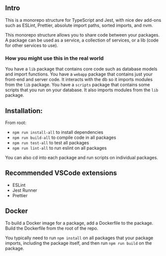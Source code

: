 ## Intro
This is a monorepo structure for TypeScript and Jest, with nice dev add-ons such as ESLint, Prettier, absolute import paths, sorted imports, and nvm.

This monorepo structure allows you to share code between your packages. A package can be used as a service, a collection of services, or a lib (code for other services to use).

### How you might use this in the real world
You have a `lib` package that contains core code such as database models and import functions. You have a `webapp` package that contains just your front-end and server code. It interacts with the db so it imports modules from the `lib` package. You have a `scripts` package that contains some scripts that you run on your database. It also imports modules from the `lib` package.

## Installation:
From root:
- `npm run install-all` to install dependencies
- `npm run build-all` to compile code in all packages
- `npm run test-all` to test all packages
- `npm run lint-all` to run eslint on all packages

You can also cd into each package and run scripts on individual packages.

## Recommended VSCode extensions
- ESLint
- Jest Runner
- Prettier

## Docker
To build a Docker image for a package, add a Dockerfile to the package. Build the Dockerfile from the root of the repo. 

You typically need to run `npm install` on all packages that your package imports, including the package itself, and then run `npm run build` on the package.